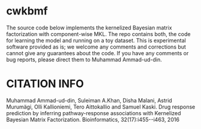 # cwkbmf

The source code below implements the kernelized Bayesian matrix factorization with component-wise MKL. The repo contains both, the code for learning the model and running on a toy dataset.
This is experimental software provided as is; we welcome any comments and corrections but cannot give any guarantees about the code. If you have any comments or bug reports, please direct them to Muhammad Ammad-ud-din. 
# CITATION INFO

Muhammad Ammad-ud-din, Suleiman A.Khan, Disha Malani, Astrid Murumägi, Olli Kallioniemi, Tero Aittokallio and Samuel Kaski. Drug response prediction by inferring pathway-response associations with Kernelized Bayesian Matrix Factorization. Bioinformatics, 32(17):i455--i463, 2016
